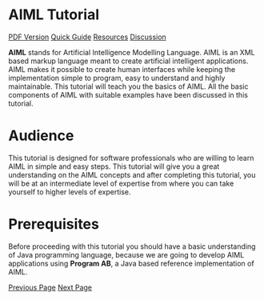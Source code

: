 # AIML Tutorial
[PDF Version](../aiml/aiml_pdf_version.md)
[Quick Guide](../aiml/aiml_quick_guide.md)
[Resources](../aiml/aiml_useful_resources.md)
[Discussion](../aiml/aiml_discussion.md)

**AIML** stands for Artificial Intelligence Modelling Language. AIML is an XML based markup language meant to create artificial intelligent applications. AIML makes it possible to create human interfaces while keeping the implementation simple to program, easy to understand and highly maintainable. This tutorial will teach you the basics of AIML. All the basic components of AIML with suitable examples have been discussed in this tutorial.

# Audience
This tutorial is designed for software professionals who are willing to learn AIML in simple and easy steps. This tutorial will give you a great understanding on the AIML concepts and after completing this tutorial, you will be at an intermediate level of expertise from where you can take yourself to higher levels of expertise.

# Prerequisites
Before proceeding with this tutorial you should have a basic understanding of Java programming language, because we are going to develop AIML applications using **Program AB**, a Java based reference implementation of AIML.


[Previous Page](../aiml/index.md) [Next Page](../aiml/aiml_introduction.md) 
